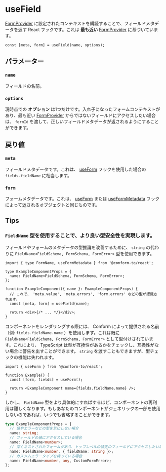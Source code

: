 # useField

[FormProvider](./FormProvider.md) に設定されたコンテキストを購読することで、フィールドメタデータを返す React フックです。これは **最も近い** [FormProvider](./FormProvider.md) に基づいています。

```tsx
const [meta, form] = useField(name, options);
```

## パラメーター

### `name`

フィールドの名前。

### `options`

現時点での **オプション** は1つだけです。入れ子になったフォームコンテキストがあり、最も近い [FormProvider](./FormProvider.md) からではないフィールドにアクセスしたい場合は、 `formId` を渡して、正しいフィールドメタデータが返されるようにすることができます。

## 戻り値

### `meta`

フィールドメタデータです。これは、 [useForm](./useForm.md) フックを使用した場合の `fields.fieldName` に相当します。

### `form`

フォームメタデータです。これは、 [useForm](./useForm.md) または [useFormMetadata](./useFormMetadata.md) フックによって返されるオブジェクトと同じものです。

## Tips

### `FieldName` 型を使用することで、より良い型安全性を実現します。

フィールドやフォームのメタデータの型推論を改善するために、 `string` の代わりに `FieldName<FieldSchema, FormSchema, FormError>` 型を使用できます。

```tsx
import { type FormName, useFormMetadata } from '@conform-to/react';

type ExampleComponentProps = {
  name: FieldName<FieldSchema, FormSchema, FormError>;
};

function ExampleComponent({ name }: ExampleComponentProps) {
  // これで、 'meta.value', 'meta.errors', 'form.errors' などの型が認識されます。
  const [meta, form] = useField(name);

  return <div>{/* ... */}</div>;
}
```

コンポーネントをレンダリングする際には、 Conform によって提供される名前（例:  `fields.fieldName.name` ）を使用します。これは既に `FieldName<FieldSchema, FormSchema, FormError>` として型付けされています。これにより、 TypeScript は型が互換性があるかをチェックし、互換性がない場合に警告を出すことができます。 `string` を渡すこともできますが、型チェックの機能は失われます。

```tsx
import { useForm } from '@conform-to/react';

function Example() {
  const [form, fields] = useForm();

  return <ExampleComponent name={fields.fieldName.name} />;
}
```

しかし、 `FieldName` 型をより具体的にすればするほど、コンポーネントの再利用は難しくなります。もしあなたのコンポーネントがジェネリックの一部を使用しないのであれば、いつでも省略することができます。

```ts
type ExampleComponentProps = {
  // 値やエラーなどの型を気にしない場合
  name: string;
  // フィールドの値にアクセスしている場合
  name: FieldName<number>;
  // 深くネストされたフォームがあり、トップレベルの特定のフィールドにアクセスしたい場合
  name: FieldName<number, { fieldName: string }>;
  // カスタムエラータイプを持っている場合
  name: FieldName<number, any, CustomFormError>;
};
```

